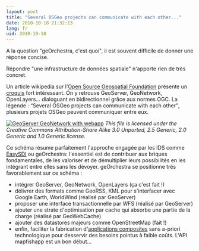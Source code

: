 ```yaml
---
layout: post
title: "Several OSGeo projects can communicate with each other..."
date: 2010-10-18 21:32:13
lang: fr
uid: 2010-10-18
---
```


<p>A la question &quot;geOrchestra, c'est quoi&quot;, il est souvent difficile de donner
une réponse concise.</p><p>Répondre &quot;une infrastructure de données spatiale&quot;
n'apporte rien de très concret.</p>

<!--more-->

<p>Un article wikipedia sur l'<a href="https://en.wikipedia.org/wiki/Open_Source_Geospatial_Foundation" hreflang="en">Open Source Geospatial Foundation</a> présente un <a href="https://upload.wikimedia.org/wikipedia/commons/0/09/GeoServer_GeoNetwork_with_web_app.svg" hreflang="en">croquis</a> fort intéressant. On y retrouve GeoServer,
GeoNetwork, OpenLayers... dialoguant en bidirectionnel grâce aux normes OGC. La
légende : <q>Several OSGeo projects can communicate with each other</q>,
plusieurs projets OSGeo peuvent communiquer entre eux.</p>
<p><a href="https://en.wikipedia.org/wiki/File:GeoServer_GeoNetwork_with_web_app.svg" hreflang="en"><img src="https://upload.wikimedia.org/wikipedia/commons/thumb/0/09/GeoServer_GeoNetwork_with_web_app.svg/349px-GeoServer_GeoNetwork_with_web_app.svg.png" alt="GeoServer GeoNetwork with webapp" /></a> <em>This file is licensed under the Creative Commons
Attribution-Share Alike 3.0 Unported, 2.5 Generic, 2.0 Generic and 1.0 Generic
license.</em></p>
<p>Ce schéma résume parfaitement l'approche engagée par les IDS comme <a href="https://www.easysdi.org/fr/" hreflang="fr">EasySDI</a> ou geOrchestra: l'essentiel
est de contribuer aux briques fondamentales, de les valoriser et de
démultiplier leurs possibilités en les intégrant entre elles sans les dévoyer.
geOrchestra se positionne très favorablement sur ce schéma :</p>
<ul>
<li>intégrer GeoServer, GeoNetwork, OpenLayers (ça c'est fait !)</li>
<li>délivrer des formats comme GeoRSS, KML pour s'interfacer avec Google Earth,
WorldWind (réalisé par GeoServer)</li>
<li>proposer une interface transactionnelle par WFS (réalisé par
GeoServer)</li>
<li>ajouter une strate d'optimisation par cache qui absorbe une partie de la
charge (réalisé par GeoWebCache)</li>
<li>ajouter des datastores majeurs comme OpenStreetMap (fait !)</li>
<li>enfin, faciliter la fabrication d'<a href="https://fr.wikipedia.org/wiki/Application_composite" hreflang="fr">applications
composites</a> sans a-priori technologique pour desservir des besoins pointus à
faible coûts. L'API mapfishapp est un bon début...</li>
</ul>
